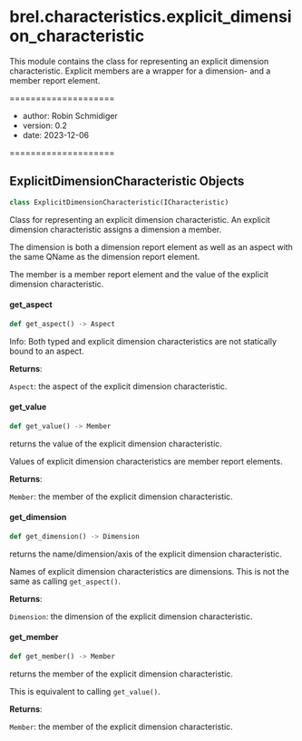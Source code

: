 <a id="brel.characteristics.explicit_dimension_characteristic"></a>

# brel.characteristics.explicit\_dimension\_characteristic

This module contains the class for representing an explicit dimension characteristic.
Explicit members are a wrapper for a dimension- and a member report element.

====================

- author: Robin Schmidiger
- version: 0.2
- date: 2023-12-06

====================

<a id="brel.characteristics.explicit_dimension_characteristic.ExplicitDimensionCharacteristic"></a>

## ExplicitDimensionCharacteristic Objects

```python
class ExplicitDimensionCharacteristic(ICharacteristic)
```

Class for representing an explicit dimension characteristic.
An explicit dimension characteristic assigns a dimension a member.

The dimension is both a dimension report element as well as an aspect with the same QName as the dimension report element.

The member is a member report element and the value of the explicit dimension characteristic.

<a id="brel.characteristics.explicit_dimension_characteristic.ExplicitDimensionCharacteristic.get_aspect"></a>

#### get\_aspect

```python
def get_aspect() -> Aspect
```

Info: Both typed and explicit dimension characteristics are not statically bound to an aspect.

**Returns**:

`Aspect`: the aspect of the explicit dimension characteristic.

<a id="brel.characteristics.explicit_dimension_characteristic.ExplicitDimensionCharacteristic.get_value"></a>

#### get\_value

```python
def get_value() -> Member
```

returns the value of the explicit dimension characteristic.

Values of explicit dimension characteristics are member report elements.

**Returns**:

`Member`: the member of the explicit dimension characteristic.

<a id="brel.characteristics.explicit_dimension_characteristic.ExplicitDimensionCharacteristic.get_dimension"></a>

#### get\_dimension

```python
def get_dimension() -> Dimension
```

returns the name/dimension/axis of the explicit dimension characteristic.

Names of explicit dimension characteristics are dimensions.
This is not the same as calling `get_aspect()`.

**Returns**:

`Dimension`: the dimension of the explicit dimension characteristic.

<a id="brel.characteristics.explicit_dimension_characteristic.ExplicitDimensionCharacteristic.get_member"></a>

#### get\_member

```python
def get_member() -> Member
```

returns the member of the explicit dimension characteristic.

This is equivalent to calling `get_value()`.

**Returns**:

`Member`: the member of the explicit dimension characteristic.

